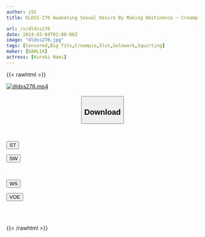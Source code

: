 ```yaml
---
author: j91
title: DLDSS-276 Awakening Sexual Desire By Making Abstinence – Creampie Lifting Document During Raw Sex And Climax – Nami Kuroki

url: /v/dldss276
date: 2024-03-04T02:00:00Z
image: "dldss276.jpg"
tags: [Censored,Big Tits,Creampie,Slut,Solowork,Squirting]
maker: [DAHLIA]
actress: [Kuroki Nami]
---
```



{{< rawhtml >}}

<div class="video" data-videoid="gdKlbeVP6qFBQ1">
    <a href="javascript:;">
        <img src="/v/dldss276/dldss276.jpg" width="WIDTH" height="HEIGHT" alt="dldss276.mp4" loading="lazy">
    </a>
</div>

<script type="text/javascript" src="https://j91.asia/asset/on-demand-st.js"></script>

<br>
  <link rel="stylesheet" href="https://j91.asia/asset/bs5.css">
  
  <center>
  <button class="btn btn-primary" type="button" data-bs-toggle="collapse" data-bs-target=".multi-collapse" aria-expanded="false" aria-controls="multiCollapseExample1 multiCollapseExample2"><h2>Download</h2></button></center>
</p>
<div class="row">
  <div class="col">
    <div class="collapse multi-collapse" id="multiCollapseExample1">
      <div class="card card-body">
	      	      <br>
<div class="buttons">  
<p><a href="https://streamtape.to/v/gdKlbeVP6qFBQ1" target="_blank"><button class="btn-hover color-3"><i class="fa fa-download"></i> ST</button></a></p>
<p><a href="https://cdnwish.com/m42uqpcu0hp2" target="_blank"><button class="btn-hover color-2"><i class="fa fa-download"></i> SW</button></a></p></div>
    </div>
  </div>
</div>
  <div class="col">
    <div class="collapse multi-collapse" id="multiCollapseExample2">
      <div class="card card-body">
	      <br>
<div class="buttons">
<p><a href="https://wolfstream.tv/wtexrk68h03q"><button class="btn-hover color-9"><i class="fa fa-download"></i> WS</button></a></p>
<p><a href="https://voe.sx/oweiz2zy9wah"><button class="btn-hover color-8"><i class="fa fa-download"></i> VOE</button></a></p></div>
<br><br>
      </div>
    </div>
  </div>
</div>

{{< /rawhtml >}}
